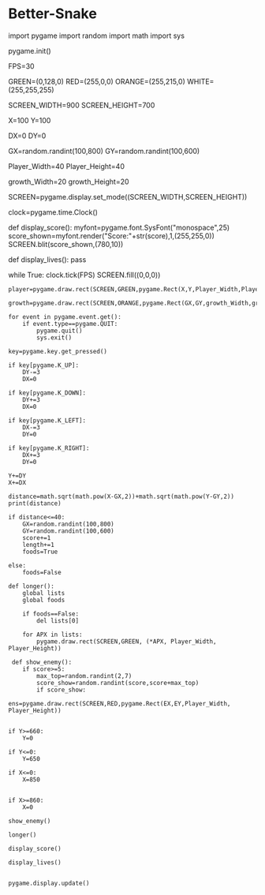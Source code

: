 # Better-Snake

import pygame
import random
import math
import sys

pygame.init()

FPS=30

GREEN=(0,128,0)
RED=(255,0,0)
ORANGE=(255,215,0)
WHITE=(255,255,255)

SCREEN_WIDTH=900
SCREEN_HEIGHT=700

X=100
Y=100

DX=0
DY=0

GX=random.randint(100,800)
GY=random.randint(100,600)

Player_Width=40
Player_Height=40

growth_Width=20
growth_Height=20

SCREEN=pygame.display.set_mode((SCREEN_WIDTH,SCREEN_HEIGHT))

clock=pygame.time.Clock()

def display_score():
    myfont=pygame.font.SysFont("monospace",25)
    score_shown=myfont.render("Score:"+str(score),1,(255,255,0))
    SCREEN.blit(score_shown,(780,10))
    
def display_lives():
    pass

while True:
    clock.tick(FPS)
    SCREEN.fill((0,0,0))
    
    player=pygame.draw.rect(SCREEN,GREEN,pygame.Rect(X,Y,Player_Width,Player_Height))
    
    growth=pygame.draw.rect(SCREEN,ORANGE,pygame.Rect(GX,GY,growth_Width,growth_Height))
    
    for event in pygame.event.get():
        if event.type==pygame.QUIT:
            pygame.quit()
            sys.exit()
            
    key=pygame.key.get_pressed()
    
    if key[pygame.K_UP]:
        DY-=3
        DX=0
        
    if key[pygame.K_DOWN]:
        DY+=3
        DX=0
    
    if key[pygame.K_LEFT]:
        DX-=3
        DY=0
        
    if key[pygame.K_RIGHT]:
        DX+=3 
        DY=0
    
    Y+=DY
    X+=DX
    
    distance=math.sqrt(math.pow(X-GX,2))+math.sqrt(math.pow(Y-GY,2))
    print(distance)
   
    if distance<=40:
        GX=random.randint(100,800)
        GY=random.randint(100,600)
        score+=1
        length+=1
        foods=True
        
    else:
        foods=False
        
    def longer():
        global lists
        global foods
        
        if foods==False:
            del lists[0]
            
        for APX in lists:
            pygame.draw.rect(SCREEN,GREEN, (*APX, Player_Width, Player_Height))
            
     def show_enemy():
        if score>=5:
            max_top=random.randint(2,7)
            score_show=random.randint(score,score+max_top)
            if score_show:
                ens=pygame.draw.rect(SCREEN,RED,pygame.Rect(EX,EY,Player_Width, Player_Height))
                      
            
    if Y>=660:
        Y=0
    
    if Y<=0:
        Y=650
    
    if X<=0:
        X=850
        
        
    if X>=860:
        X=0
        
    show_enemy()
    
    longer()
    
    display_score()
    
    display_lives()
    
            
    pygame.display.update()
